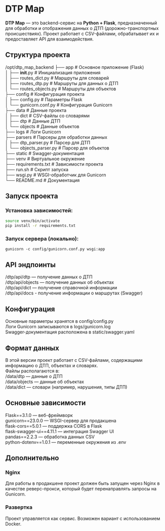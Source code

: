 # **DTP Map**

**DTP Map** — это backend-сервис на **Python + Flask**, предназначенный для обработки и отображения данных о ДТП (дорожно-транспортных происшествиях). Проект работает с CSV-файлами, обрабатывает их и предоставляет API для взаимодействия.

## **Структура проекта**
/opt/dtp_map_backend
├── app                # Основное приложение (Flask)  
│   ├── __init__.py    # Инициализация приложения  
│   ├── routes_dict.py # Маршруты для словарей  
│   ├── routes_dtp.py  # Маршруты для данных о ДТП  
│   └── routes_objects.py # Маршруты для объектов  
├── config             # Конфигурация проекта  
│   ├── config.py      # Параметры Flask  
│   └── gunicorn.conf.py # Конфигурация Gunicorn  
├── data               # Данные проекта  
│   ├── dict           # CSV-файлы со словарями  
│   ├── dtp            # Данные ДТП  
│   └── objects        # Данные объектов  
├── logs               # Логи Gunicorn  
├── parsers            # Парсеры для обработки данных  
│   ├── dtp_parser.py      # Парсер для ДТП  
│   └── objects_parser.py  # Парсер для объектов  
├── static             # Swagger-документация  
├── venv               # Виртуальное окружение  
├── requirements.txt   # Зависимости проекта  
├── run.sh             # Скрипт запуска  
├── wsgi.py            # WSGI-обработчик для Gunicorn  
└── README.md          # Документация  

## **Запуск проекта**
### Установка зависимостей:  
```bash
source venv/bin/activate
pip install -r requirements.txt  
```

### Запуск сервера (локально):
```
gunicorn -c config/gunicorn.conf.py wsgi:app
```

## **API эндпоинты**
/dtp/api/dtp — получение данных о ДТП  
/dtp/api/objects — получение данных об объектах  
/dtp/api/dict — получение справочной информации  
/dtp/api/docs - получение информации о маршрутах (Swagger)  

## **Конфигурация**
Основные параметры хранятся в config/config.py  
Логи Gunicorn записываются в logs/gunicorn.log  
Swagger-документация расположена в static/swagger.yaml  

## **Формат данных**
В этой версии проект работает с CSV-файлами, содержащими информацию о ДТП, объектах и словарях.  
Файлы располагаются в:  
/data/dtp — данные о ДТП  
/data/objects — данные об объектах  
/data/dict — словари (например, нарушения, типы ДТП)  

## **Основные зависимости**
Flask==3.1.0 — веб-фреймворк  
gunicorn==23.0.0 — WSGI-сервер для продакшена  
flask-cors==5.0.1 — поддержка CORS в Flask  
flask-swagger-ui==4.11.1 — интеграция Swagger UI  
pandas==2.2.3 — обработка данных CSV  
python-dotenv==1.0.1 — переменные окружения из .env  

## **Дополнительно**
### **Nginx**
Для работы в продакшене проект должен быть запущен через Nginx в качестве реверс-прокси, который будет перенаправлять запросы на Gunicorn.

### **Развертка**
Проект управляется как сервис. Возможен вариант с использованием Docker.